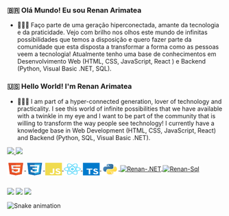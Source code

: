 ### 🇧🇷 Olá Mundo! Eu sou Renan Arimatea

- 👨🏾‍💻 Faço parte de uma geração hiperconectada, amante da tecnologia e da praticidade. Vejo com brilho nos olhos este mundo de infinitas possibilidades que temos a disposição e quero fazer parte da comunidade que esta disposta a transformar a forma como as pessoas veem a tecnologia! Atualmente tenho uma base de conhecimentos em Desenvolvimento Web (HTML, CSS, JavaScript, React ) e Backend (Python, Visual Basic .NET, SQL).


### 🇺🇸 Hello World! I'm Renan Arimatea

- 👨🏾‍💻 I am part of a hyper-connected generation, lover of technology and practicality. I see this world of infinite possibilities that we have available with a twinkle      in my eye and I want to be part of the community that is willing to transform the way people see technology! I currently have a knowledge base in Web Development      (HTML, CSS, JavaScript, React) and Backend (Python, SQL, Visual Basic .NET).

 <div>
  <a href="https://github.com/renan-arimatea">
  <img height="150em" src="https://github-readme-stats.vercel.app/api?username=renan-arimatea&show_icons=true&theme=dark&include_all_commits=true&count_private=true"/>
  <img height="150em" src="https://github-readme-stats.vercel.app/api/top-langs/?username=renan-arimatea&layout=compact&langs_count=7&theme=dark"/>
</div>
  
<div style="display: inline_block"><br>
  <img align="center" alt="Renan-HTML" height="30" width="40" src="https://raw.githubusercontent.com/devicons/devicon/master/icons/html5/html5-original.svg">
  <img align="center" alt="Renan-CSS" height="30" width="40" src="https://raw.githubusercontent.com/devicons/devicon/master/icons/css3/css3-original.svg">
  <img align="center" alt="Renan-Js" height="30" width="40" src="https://raw.githubusercontent.com/devicons/devicon/master/icons/javascript/javascript-plain.svg">
  <img align="center" alt="Renan-React" height="30" width="40" src="https://raw.githubusercontent.com/devicons/devicon/master/icons/react/react-original.svg">
  <img align="center" alt="Renan-Ts" height="30" width="40" src="https://raw.githubusercontent.com/devicons/devicon/master/icons/typescript/typescript-plain.svg">
 <img align="center" alt="Renan-Py" height="30" width="40" src="https://raw.githubusercontent.com/devicons/devicon/master/icons/python/python-original.svg">
 <img align="center" alt="Renan-.NET" height="30" width="30" src="https://seeklogo.com/images/M/microsoft-net-framework-logo-B9BA1A3DA1-seeklogo.com.png">
 <img align="center" alt="Renan-Sql" height="30" width="40" src="https://symbols.getvecta.com/stencil_28/61_sql-database-generic.90b41636a8.svg">

</div>
  
  ##
  
<div> 
   <a href="https://www.linkedin.com/in/renan-arimatea-37427a136/" target="_blank"><img src="https://img.shields.io/badge/-LinkedIn-%230077B5?style=for-the-badge&logo=linkedin&logoColor=white" target="_blank"></a> 
  <a href = "mailto:renanmoraiz@gmail.com"><img src="https://img.shields.io/badge/Gmail-D14836?style=for-the-badge&logo=gmail&logoColor=white" target="_blank"></a>
  <a href="https://instagram.com/renanarimatea/" target="_blank"><img src="https://img.shields.io/badge/-Instagram-%23E4405F?style=for-the-badge&logo=instagram&logoColor=white"      target="_blank"></a>
 
  ![Snake animation](https://github.com/renan-arimatea/renan-arimatea/blob/output/github-contribution-grid-snake.svg)
 
 ##

</div>
